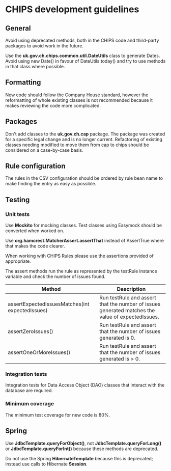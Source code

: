 # CHIPS development guidelines

## General

Avoid using deprecated methods, both in the CHIPS code and third-party packages
to avoid work in the future.

Use the **uk.gov.ch.chips.common.util.DateUtils** class to generate Dates.
Avoid using new Date() in favour of DateUtils.today() and try to use methods in
that class where possible.

## Formatting

New code should follow the Company House standard, however the reformatting of
whole existing classes is not recommended because it makes reviewing the
code more complicated.

## Packages

Don't add classes to the **uk.gov.ch.cap** package. The package was created for
a specific legal change and is no longer current. Refactoring of existing classes
needing modified to move them from cap to chips should be considered
on a case-by-case basis.

## Rule configuration

The rules in the CSV configuration should be ordered by rule bean name to make
finding the entry as easy as possible.

## Testing

### Unit tests

Use **Mockito** for mocking classes.
Test classes using Easymock should be converted when worked on.

Use **org.hamcrest.MatcherAssert.assertThat** instead of
AssertTrue where that makes the code clearer.

When working with CHIPS Rules please use the assertions provided of appropriate.

The assert methods run the rule as represented by the testRule instance variable and check the number of issues found.

| Method                                        | Description                                                                                       |
|-----------------------------------------------|---------------------------------------------------------------------------------------------------|
| assertExpectedIssuesMatches(int expectedIssues) | 	Run testRule and assert that the number of issues generated matches the value of expectedIssues. |
| assertZeroIssues()	                           | Run testRule and assert that the number of issues generated is 0.                                 |
| assertOneOrMoreIssues()                       | 	Run testRule and assert that the number of issues generated is > 0.                              |

### Integration tests

Integration tests for Data Access Object (DAO) classes that interact with the database are required.

### Minimum coverage

The minimum test coverage for new code is 80%.

## Spring

Use **JdbcTemplate.queryForObject()**,
not **JdbcTemplate.queryForLong()** or **JdbcTemplate.queryForInt()**
because these methods are deprecated.

Do not use the Spring **HibernateTemplate** because this is deprecated;
instead use calls to Hibernate **Session**.
